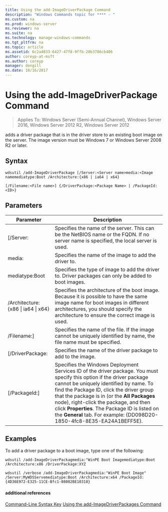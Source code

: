 ```yaml
---
title: Using the add-ImageDriverPackage Command
description: "Windows Commands topic for **** - "
ms.custom: na
ms.prod: windows-server
ms.reviewer: na
ms.suite: na
ms.technology: manage-windows-commands
ms.tgt_pltfrm: na
ms.topic: article
ms.assetid: 6c2a4833-6427-47f8-9ffb-20b3786cb406
author: coreyp-at-msft
ms.author: coreyp
manager: dongill
ms.date: 10/16/2017
---
```

# Using the add-ImageDriverPackage Command

>Applies To: Windows Server (Semi-Annual Channel), Windows Server 2016, Windows Server 2012 R2, Windows Server 2012

adds a driver package that is in the driver store to an existing boot image on the server. The image version must be Windows 7 or Windows Server 2008 R2 or later.
## Syntax
```
wdsutil /add-ImageDriverPackage [/Server:<Server name>media:<Image namemediatype:Boot /Architecture:{x86 | ia64 | x64} 
```
```
[/Filename:<File name>] {/DriverPackage:<Package Name> | /PackageId:<ID>}
```
## Parameters

|                 Parameter                  |                                                                                                                                                                                                            Description                                                                                                                                                                                                             |
|--------------------------------------------|------------------------------------------------------------------------------------------------------------------------------------------------------------------------------------------------------------------------------------------------------------------------------------------------------------------------------------------------------------------------------------------------------------------------------------|
|           [/Server:<Server name>           |                                                                                                                                               Specifies the name of the server. This can be the NetBIOS name or the FQDN. If no server name is specified, the local server is used.                                                                                                                                                |
|             media:<Image name>             |                                                                                                                                                                                       Specifies the name of the image to add the driver to.                                                                                                                                                                                        |
|               mediatype:Boot               |                                                                                                                                                                Specifies the type of image to add the driver to. Driver packages can only be added to boot images.                                                                                                                                                                 |
| /Architecture:{x86 &#124; ia64 &#124; x64} |                                                                                                       Specifies the architecture of the boot image. Because it is possible to have the same image name for boot images in different architectures, you should specify the architecture to ensure the correct image is used.                                                                                                        |
|           /Filename:<File name>]           |                                                                                                                                                        Specifies the name of the file. If the image cannot be uniquely identified by name, the file name must be specified.                                                                                                                                                        |
|           [/DriverPackage:<Name>           |                                                                                                                                                                                   Specifies the name of the driver package to add to the image.                                                                                                                                                                                    |
|             [/PackageId:<ID>]              | Specifies the Windows Deployment Services ID of the driver package. You must specify this option if the driver package cannot be uniquely identified by name. To find the Package ID, click the driver group that the package is in (or the **All Packages** node), right-click the package, and then click **Properties**. The Package ID is listed on the **General** tab. For example:  {DD098D20-1850-4fc8-8E35-EA24A1BEFF5E}. |

## <a name="BKMK_examples"></a>Examples
To add a driver package to a boot image, type one of the following:
```
wdsutil /add-ImageDriverPackagmedia:"WinPE Boot Imagemediatype:Boot /Architecture:x86 /DriverPackage:XYZ
```
```
wdsutil /verbose /add-ImageDriverPackagmedia:"WinPE Boot Image" /Server:MyWDSServemediatype:Boot /Architecture:x64 /PackageId:{4D36E972-E325-11CE-Bfc1-08002BE10318}
```
#### additional references
[Command-Line Syntax Key](command-line-syntax-key.md)
[Using the add-ImageDriverPackages Command](using-the-add-imagedriverpackages-command.md)
